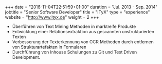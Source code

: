 +++
date = "2016-11-04T22:51:59+01:00"
duration = "Jul. 2013 - Sep. 2014"
jobtitle = "Senior Software Developer"
title = "ITyX"
type = "experience"
website = "http://www.ityx.de"
weight = 2
+++
* &Uuml;berf&uuml;hren von Text Mining Methoden in marktreife Produkte
* Entwicklung einer Relationsextraktion aus gescannten unstrukturierten Texten
* Verbesserung der Texterkennung von OCR Methoden durch entfernen von Strukturartefakten in Formularen
* Durchführung von Inhouse Schulungen zu Git und Test Driven Development.
